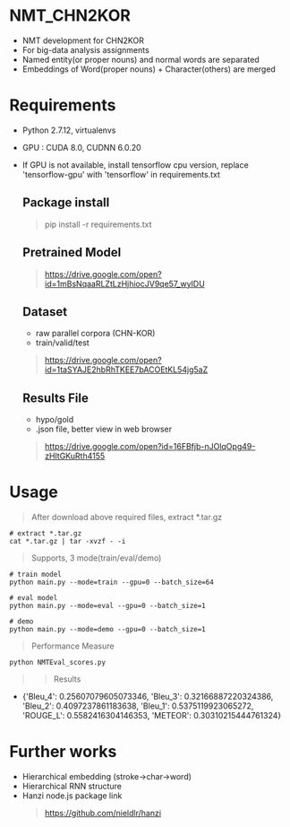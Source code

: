 # NMT_CHN2KOR
- NMT development for CHN2KOR
- For big-data analysis assignments
- Named entity(or proper nouns) and normal words are separated
- Embeddings of Word(proper nouns) + Character(others) are merged

# Requirements
- Python 2.7.12, virtualenvs
- GPU : CUDA 8.0, CUDNN 6.0.20
- If GPU is not available, install tensorflow cpu version, replace 'tensorflow-gpu' with 'tensorflow' in requirements.txt

    ## Package install
    > pip install -r requirements.txt
    
    ## Pretrained Model
    > https://drive.google.com/open?id=1mBsNqaaRLZtLzHjhiocJV9qe57_wyIDU
    
    ## Dataset
    - raw parallel corpora (CHN-KOR)
    - train/valid/test
    > https://drive.google.com/open?id=1taSYAJE2hbRhTKEE7bACOEtKL54jg5aZ
    
    ## Results File
    - hypo/gold
    - .json file, better view in web browser
    > https://drive.google.com/open?id=16FBfjb-nJOlqOpg49-zHltGKuRth4155
    
# Usage
>After download above required files, extract *.tar.gz
    
    # extract *.tar.gz
    cat *.tar.gz | tar -xvzf - -i

>Supports, 3 mode(train/eval/demo)

    # train model
    python main.py --mode=train --gpu=0 --batch_size=64

    # eval model
    python main.py --mode=eval --gpu=0 --batch_size=1

    # demo
    python main.py --mode=demo --gpu=0 --batch_size=1

>Performance Measure
    
    python NMTEval_scores.py
>>Results  
- {'Bleu_4': 0.25607079605073346, 'Bleu_3': 0.32166887220324386, 'Bleu_2': 0.4097237861183638, 'Bleu_1': 0.5375119923065272, 'ROUGE_L': 0.5582416304146353, 'METEOR': 0.30310215444761324}

    
# Further works
- Hierarchical embedding (stroke->char->word)
- Hierarchical RNN structure
- Hanzi node.js package link
    > https://github.com/nieldlr/hanzi